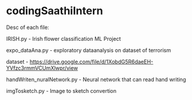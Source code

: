 # codingSaathiIntern

Desc of each file:

IRISH.py - Irish flower classification ML Project

expo_dataAna.py - exploratory dataanalysis on dataset of terrorism

dataset - https://drive.google.com/file/d/1XobdG5R6daeEH-YVfzc3rmmVCUmXlwpr/view

handWriten_nuralNetwork.py - Neural network that can read hand writing

imgTosketch.py - Image to sketch convertion


